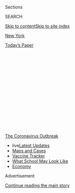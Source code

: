 <div id="app">

<div>

<div>

<div>

<div class="NYTAppHideMasthead css-1q2w90k e1suatyy0">

<div class="section css-ui9rw0 e1suatyy2">

<div class="css-eph4ug er09x8g0">

<div class="css-6n7j50">

</div>

<span class="css-1dv1kvn">Sections</span>

<div class="css-10488qs">

<span class="css-1dv1kvn">SEARCH</span>

</div>

[Skip to content](#site-content)[Skip to site index](#site-index)

</div>

<div id="masthead-section-label" class="css-1wr3we4 eaxe0e00">

[New
York](https://www.nytimes3xbfgragh.onion/section/nyregion)

</div>

<div class="css-10698na e1huz5gh0">

</div>

</div>

<div id="masthead-bar-one" class="section hasLinks css-15hmgas e1csuq9d3">

<div class="css-uqyvli e1csuq9d0">

</div>

<div class="css-1uqjmks e1csuq9d1">

</div>

<div class="css-9e9ivx">

[](https://myaccount.nytimes3xbfgragh.onion/auth/login?response_type=cookie&client_id=vi)

</div>

<div class="css-1bvtpon e1csuq9d2">

[Today’s
Paper](https://www.nytimes3xbfgragh.onion/section/todayspaper)

</div>

</div>

</div>

</div>

<div data-aria-hidden="false">

<div id="site-content" data-role="main">

<div>

<div class="css-1aor85t" style="opacity:0.000000001;z-index:-1;visibility:hidden">

<div class="css-1hqnpie">

<div class="css-epjblv">

<span class="css-17xtcya">[New
York](/section/nyregion)</span><span class="css-x15j1o">|</span><span class="css-fwqvlz">$25,000
Pod Schools: How Well-to-Do Children Will Weather the
Pandemic</span>

</div>

<div class="css-k008qs">

<div class="css-1iwv8en">

<span class="css-18z7m18"></span>

<div>

</div>

</div>

<span class="css-1n6z4y">https://nyti.ms/338TEGU</span>

<div class="css-1705lsu">

<div class="css-4xjgmj">

<div class="css-4skfbu" data-role="toolbar" data-aria-label="Social Media Share buttons, Save button, and Comments Panel with current comment count" data-testid="share-tools">

  - 
  - 
  - 
  - 
    
    <div class="css-6n7j50">
    
    </div>

  - 
  - 

</div>

</div>

</div>

</div>

</div>

</div>

<div id="NYT_TOP_BANNER_REGION" class="css-13pd83m">

<div>

<div id="styln-prism-menu-1592847958612" class="section interactive-content interactive-size-medium css-1edisqu">

<div class="css-17ih8de interactive-body">

<div id="scroll-container" class="css-1gj85ro">

[<span class="styln-title-wrap"><span class="css-1pje3qr">The
Coronavirus</span><span class="css-1pje3qr">
Outbreak</span></span>](https://www.nytimes3xbfgragh.onion/news-event/coronavirus?action=click&pgtype=Article&state=default&region=TOP_BANNER&context=storylines_menu)

  - <span class="css-kqxiym" data-emphasize="true">live</span>[Latest
    Updates](https://www.nytimes3xbfgragh.onion/2020/08/02/world/coronavirus-updates.html?action=click&pgtype=Article&state=default&region=TOP_BANNER&context=storylines_menu)
  - [Maps and
    Cases](https://www.nytimes3xbfgragh.onion/interactive/2020/us/coronavirus-us-cases.html?action=click&pgtype=Article&state=default&region=TOP_BANNER&context=storylines_menu)
  - [Vaccine
    Tracker](https://www.nytimes3xbfgragh.onion/interactive/2020/science/coronavirus-vaccine-tracker.html?action=click&pgtype=Article&state=default&region=TOP_BANNER&context=storylines_menu)
  - [What School May Look
    Like](https://www.nytimes3xbfgragh.onion/interactive/2020/07/29/us/schools-reopening-coronavirus.html?action=click&pgtype=Article&state=default&region=TOP_BANNER&context=storylines_menu)
  - [Economy](https://www.nytimes3xbfgragh.onion/live/2020/07/31/business/stock-market-today-coronavirus?action=click&pgtype=Article&state=default&region=TOP_BANNER&context=storylines_menu)

</div>

</div>

</div>

</div>

</div>

<div id="top-wrapper" class="css-1sy8kpn">

<div id="top-slug" class="css-l9onyx">

Advertisement

</div>

[Continue reading the main
story](#after-top)

<div class="ad top-wrapper" style="text-align:center;height:100%;display:block;min-height:250px">

<div id="top" class="place-ad" data-position="top" data-size-key="top">

</div>

</div>

<div id="after-top">

</div>

</div>

<div>

<div id="sponsor-wrapper" class="css-1hyfx7x">

<div id="sponsor-slug" class="css-19vbshk">

Supported by

</div>

[Continue reading the main
story](#after-sponsor)

<div id="sponsor" class="ad sponsor-wrapper" style="text-align:center;height:100%;display:block">

</div>

<div id="after-sponsor">

</div>

</div>

<div class="css-186x18t">

</div>

<div class="css-1vkm6nb ehdk2mb0">

# $25,000 Pod Schools: How Well-to-Do Children Will Weather the Pandemic

</div>

“This is our emergency fund,” said one parent considering a pod school.
“And this is our emergency.”

<div class="css-79elbk" data-testid="photoviewer-wrapper">

<div class="css-z3e15g" data-testid="photoviewer-wrapper-hidden">

</div>

<div class="css-1a48zt4 ehw59r15" data-testid="photoviewer-children">

![<span class="css-16f3y1r e13ogyst0" data-aria-hidden="true">A recent
presentation on pod learning took place in a backyard in
Hastings-on-Hudson,
N.Y.</span><span class="css-cnj6d5 e1z0qqy90" itemprop="copyrightHolder"><span class="css-1ly73wi e1tej78p0">Credit...</span><span><span>Gregg
Vigliotti for The New York
Times</span></span></span>](https://static01.graylady3jvrrxbe.onion/images/2020/07/20/nyregion/nypodschools1/nypodschools1-articleLarge.jpg?quality=75&auto=webp&disable=upscale)

</div>

</div>

<div class="css-18e8msd">

<div class="css-vp77d3 epjyd6m0">

<div class="css-1baulvz">

By <span class="css-1baulvz last-byline" itemprop="name">David
Zweig</span>

</div>

</div>

  - 
    
    <div class="css-ld3wwf e16638kd2">
    
    July 30,
    2020
    
    </div>

  - 
    
    <div class="css-4xjgmj">
    
    <div class="css-d8bdto" data-role="toolbar" data-aria-label="Social Media Share buttons, Save button, and Comments Panel with current comment count" data-testid="share-tools">
    
      - 
      - 
      - 
      - 
        
        <div class="css-6n7j50">
        
        </div>
    
      - 
      - 
    
    </div>
    
    </div>

</div>

</div>

<div class="section meteredContent css-1r7ky0e" name="articleBody" itemprop="articleBody">

<div class="css-1fanzo5 StoryBodyCompanionColumn">

<div class="css-53u6y8">

One Sunday afternoon in July, around a dozen parents gathered in a
backyard in Hastings-on-Hudson, a village about a half-hour north of
Midtown Manhattan. Another dozen joined them via Zoom. Folding chairs
had been placed at prudent distances, and masks were dutifully worn. An
Australian Labradoodle belonging to the home’s owners strutted among the
guests.

Despite the breezy suburban tableau, the occasion was fraught. Over the
preceding months, the adults in the backyard had grown increasingly
concerned about the coming school year, which, it had become clear,
might put students in class, at best, only part-time. Parents were
determined to avoid having their children sit alone for hours each day,
withering in the gray light of a Chromebook.

A young woman named Cate Han, one of the founders of the [Hudson Lab
School](https://www.hudsonlabschool.com/), in Hastings, along with
partners from [Portfolio School](https://www.portfolio-school.com/), in
TriBeCa, were in the yard to pitch a solution: Learning Pods. “We looked
at the situation and asked, ‘What makes sense?’” Ms. Han said. “A social
bubble, consistent schooling, and have it be with a teacher in person.”

Babur Habib, a Portfolio founder, took a more visionary tone. “Yes, we
are in a pandemic,” he said. “But when it comes to education, we also
feel some good may even come out of this.”

</div>

</div>

<div class="css-1fanzo5 StoryBodyCompanionColumn">

<div class="css-53u6y8">

One thing was certain. It was going to be very expensive — maybe
prohibitively so — but these parents wanted a solution. Many had chosen
to live in Hastings because of its outstanding public schools. Now they
were considering withdrawing their children and embracing a novel
teaching model that could have implications for public education for
years.

There might be no more potent symbol of inequality during the pandemic
than [the pod
school](https://www.nytimes3xbfgragh.onion/2020/07/22/parenting/school-pods-coronavirus.html):
A single semester in a Hudson Lab pod can cost more than $13,000.

This fall, a majority of [50 million American
children](https://nces.ed.gov/programs/digest/d18/tables/dt18_203.10.asp)
enrolled in public school are almost certainly going to be confined
within their homes for part or all of the school day. The numerous harms
of being kept out of school — academic, social, emotional,
psychological, physical — are felt by all children, but a
disproportionate weight will
be[borne](https://www.nytimes3xbfgragh.onion/2020/06/05/us/coronavirus-education-lost-learning.html)
by those with the least resources. The wealthiest children will be
ensconced in private schools and catered to by tutors and nannies. For
most, there are few options.

But for a slice of enterprising American parents with resources,
so-called pod schools have arrived. Cropping up all over, these small
educational groups aim to offset the looming wreckage of a national
experiment in distance learning. Among the many options are [School
House](https://www.getschoolhouse.com/), based in New York City, which
is offering “micro schools” around the country, and [Whiz
Kidz](https://www.whizkidztutoring.com/wk-pods), based in nearby
Irvington.

</div>

</div>

<div class="css-1fanzo5 StoryBodyCompanionColumn">

<div class="css-53u6y8">

The idea of learning pods, both formally organized by outfits like the
Hudson Lab, as well as more ad hoc parent-run variations, appears to be
speaking to parents who feel that government agencies and school
districts have failed to plan for their children.

</div>

</div>

<div class="css-79elbk" data-testid="photoviewer-wrapper">

<div class="css-z3e15g" data-testid="photoviewer-wrapper-hidden">

</div>

<div class="css-1a48zt4 ehw59r15" data-testid="photoviewer-children">

![<span class="css-16f3y1r e13ogyst0" data-aria-hidden="true">From left,
Stacey Seltzer and Cate Han, the founders of Hudson Lab School, are
spearheading the pod
movement. </span><span class="css-cnj6d5 e1z0qqy90" itemprop="copyrightHolder"><span class="css-1ly73wi e1tej78p0">Credit...</span><span>Gregg
Vigliotti for The New York
Times</span></span>](https://static01.graylady3jvrrxbe.onion/images/2020/07/20/nyregion/nypodschools3/nypodschools3-articleLarge.jpg?quality=75&auto=webp&disable=upscale)

</div>

</div>

<div class="css-1fanzo5 StoryBodyCompanionColumn">

<div class="css-53u6y8">

The program presented by Ms. Han and her colleagues that afternoon
sounded relatively simple.

Parents will form groups of three to 10 children, usually in the same
grade. The “pods” will meet each day from around 9 a.m. to 2 p.m. in a
host parent’s basement or cordoned-off living room or perhaps somewhere
outdoors, to learn from a teacher provided by the Hudson
Lab.

<div id="NYT_MAIN_CONTENT_1_REGION" class="css-9tf9ac">

<div>

<div id="styln-covid-updates-world" class="section interactive-content interactive-size-medium css-1ftcdic">

<div class="css-17ih8de interactive-body">

<div id="styln-briefing-block" data-asset-id="QXJ0aWNsZTpueXQ6Ly9hcnRpY2xlLzhiMjRmNTQ0LWVhMmUtNTlmNC1hMDZiLTM0YWI3YTlmN2E4YQ==">

<div class="briefing-block-header-section">

# [Latest Updates: Global Coronavirus Outbreak](https://www.nytimes3xbfgragh.onion/2020/08/01/world/coronavirus-covid-19.html?action=click&pgtype=Article&state=default&region=MAIN_CONTENT_1&context=storylines_live_updates)

<div class="briefing-block-ts">

Updated 2020-08-02T17:52:35.962Z

</div>

</div>

  - [The U.S. reels as July cases more than double the total of any
    other
    month.](https://www.nytimes3xbfgragh.onion/2020/08/01/world/coronavirus-covid-19.html?action=click&pgtype=Article&state=default&region=MAIN_CONTENT_1&context=storylines_live_updates#link-34047410)
  - [Top U.S. officials work to break an impasse over the federal
    jobless
    benefit.](https://www.nytimes3xbfgragh.onion/2020/08/01/world/coronavirus-covid-19.html?action=click&pgtype=Article&state=default&region=MAIN_CONTENT_1&context=storylines_live_updates#link-780ec966)
  - [Its outbreak untamed, Melbourne goes into even greater
    lockdown.](https://www.nytimes3xbfgragh.onion/2020/08/01/world/coronavirus-covid-19.html?action=click&pgtype=Article&state=default&region=MAIN_CONTENT_1&context=storylines_live_updates#link-2bc8948)

<div class="briefing-block-footer">

<div class="briefing-block-footer-meta">

[See more
updates](https://www.nytimes3xbfgragh.onion/2020/08/01/world/coronavirus-covid-19.html?action=click&pgtype=Article&state=default&region=MAIN_CONTENT_1&context=storylines_live_updates)

</div>

<div class="briefing-block-briefinglinks">

<span>More live coverage:</span>
[Markets](https://www.nytimes3xbfgragh.onion/live/2020/07/31/business/stock-market-today-coronavirus?action=click&pgtype=Article&state=default&region=MAIN_CONTENT_1&context=storylines_live_updates)

</div>

</div>

</div>

</div>

</div>

</div>

</div>

Each [pod](https://www.learning-pods.com/) for grades K-4 will cost
$125,000 for the academic year, or $68,750 for a five-month commitment.
With five children in a pod, for example, the cost per student will run
$13,750 per semester. The more children in the pod, the lower the cost
per student. There is different pricing and reduced hours for preschool
pods. (Both H.L.S. and School House are seeking partnerships with
foundations so they can offer scholarships.)

“My children didn’t get an education this spring,” said Ronit Sukenick,
who offered her backyard for the Hudson Lab presentation. She has two
boys, Jonah and David, who experienced the last three months of second
and sixth grade at their dining table.

“None of the things that were great about my sons’ schools translated to
remote learning,” she said. “No science experiments or a teacher at
their sides. No interaction with friends.”

The loss of both the academic and social aspects of school was a refrain
from more than a dozen parents I spoke with regarding distance learning.

Ms. Han appealed to the palpable anxiety among the parents in the yard.
“We are social beings,” she said as a few parents nodded in agreement.
“Our identities are formed based on our interactions with others.”
Learning for children is tied to being with peers, she said.

</div>

</div>

<div class="css-1fanzo5 StoryBodyCompanionColumn">

<div class="css-53u6y8">

Why should a child suffer in isolation, struggling to learn how to read
through a computer, when they could thrive with a small group of peers
and a real teacher instead?

To enroll full-time in the Hudson Lab learning pods, parents withdraw
their children from the public school and register as home-schoolers, a
process that requires parents to submit academic plans to their district
for approval. Hudson Lab also offers an option that allows students to
remain enrolled in school remotely while using a learning pod as a
supplement.

Pod families also need to draw up agreements on the various facets of
distancing behavior each child and family will be obligated to. Is it OK
if someone gets a haircut in the city? What about play dates outside the
pod?

Aside from safety concerns, other issues will surely arise — different
learning styles, teacher and parent goals. It all needs to be worked
out. But as part of its fee, the Hudson Lab School will help with the
paperwork, mediate parent interaction with the teacher, and align pod
curriculums to state standards.

Pod programs offer an inoculation against the possibility that public
schools might close. As long as the community isn’t in complete
lockdown, the learning pods can keep going.

Lauren Lazarin is a single mother in Riverdale, in the Bronx, with a
limited income, but she’s considering signing up for a Hudson Lab pod.
“If I have to ditch my salaried job as an early childhood educator and
work as a private tutor so my 5-year-old daughter can get her education
and I can keep my family safe,” she said, “then I might have to make
that choice.”

For Ms. Sukenick, who works as a physical therapist, the choice is
stark. She can either quit working while she looks after her sons when
they’re home, or she can keep her very fulfilling job and deplete her
savings to pay for the pods. “This is our emergency fund,” she said,
noting they were thankful to have it. “And this is our emergency.”

</div>

</div>

<div class="css-1fanzo5 StoryBodyCompanionColumn">

<div class="css-53u6y8">

Erica Paris, a stay-at-home mom in Towaco, N.J., recently received her
daughters’ fall schedule from the school district. Her 8-year-old,
Alexa, will attend elementary school four half-days per week; Emma, 12,
will attend middle school just two half-days per week. Ms. Paris said
she will have to hire someone to help with remote learning during their
copious time out of school. “I respect educators. I don’t know how to
take the curriculum and do it myself,” she said. “I can’t be both a
teacher and a
parent.”

</div>

</div>

<div class="css-79elbk" data-testid="photoviewer-wrapper">

<div class="css-z3e15g" data-testid="photoviewer-wrapper-hidden">

</div>

<div class="css-1a48zt4 ehw59r15" data-testid="photoviewer-children">

<div class="css-1xdhyk6 erfvjey0">

<span class="css-1ly73wi e1tej78p0">Image</span>

<div class="css-zjzyr8">

<div data-testid="lazyimage-container" style="height:257.77777777777777px">

</div>

</div>

</div>

<span class="css-16f3y1r e13ogyst0" data-aria-hidden="true">Parents
attended the backyard pod-school presentation by
Zoom.</span><span class="css-cnj6d5 e1z0qqy90" itemprop="copyrightHolder"><span class="css-1ly73wi e1tej78p0">Credit...</span><span>Gregg
Vigliotti for The New York Times</span></span>

</div>

</div>

<div class="css-1fanzo5 StoryBodyCompanionColumn">

<div class="css-53u6y8">

She has reached out to other parents “to see if their girls want to do a
small group and share a tutor.” For Ms. Paris, the sharing of a tutor is
less about saving money than for the advantage of her girls being in a
group setting. Her daughters’ schedules are also baffling and
frustrating.

“The reason they have half-days is because the teachers’ contract
guarantees a duty-free lunch, which is understandable,” she said. “But
couldn’t we figure out how to hire aides for an hour? Two half-days of
school a week is
ridiculous.”

<div id="NYT_MAIN_CONTENT_3_REGION" class="css-9tf9ac">

<div>

<div id="styln-prism-freeform-1594220623585" class="section interactive-content interactive-size-medium css-1ftcdic">

<div class="css-17ih8de interactive-body">

<div id="prism-freeform-block-62021" class="css-19mumt8" data-role="complementary" data-storyline="The Coronavirus Outbreak" data-truncated="true" tabindex="0">

<div class="css-a8d9oz">

<div class="css-eb027h">

[](https://www.nytimes3xbfgragh.onion/news-event/coronavirus?action=click&pgtype=Article&state=default&region=MAIN_CONTENT_3&context=storylines_faq)

### The Coronavirus Outbreak ›

#### Frequently Asked Questions

Updated July 27, 2020

  - #### Should I refinance my mortgage?
    
      - [It could be a good
        idea,](https://www.nytimes3xbfgragh.onion/article/coronavirus-money-unemployment.html?action=click&pgtype=Article&state=default&region=MAIN_CONTENT_3&context=storylines_faq)
        because mortgage rates have [never been
        lower.](https://www.nytimes3xbfgragh.onion/2020/07/16/business/mortgage-rates-below-3-percent.html?action=click&pgtype=Article&state=default&region=MAIN_CONTENT_3&context=storylines_faq)
        Refinancing requests have pushed mortgage applications to some
        of the highest levels since 2008, so be prepared to get in line.
        But defaults are also up, so if you’re thinking about buying a
        home, be aware that some lenders have tightened their standards.

  - #### What is school going to look like in September?
    
      - It is unlikely that many schools will return to a normal
        schedule this fall, requiring the grind of [online
        learning](https://www.nytimes3xbfgragh.onion/2020/06/05/us/coronavirus-education-lost-learning.html?action=click&pgtype=Article&state=default&region=MAIN_CONTENT_3&context=storylines_faq),
        [makeshift child
        care](https://www.nytimes3xbfgragh.onion/2020/05/29/us/coronavirus-child-care-centers.html?action=click&pgtype=Article&state=default&region=MAIN_CONTENT_3&context=storylines_faq)
        and [stunted
        workdays](https://www.nytimes3xbfgragh.onion/2020/06/03/business/economy/coronavirus-working-women.html?action=click&pgtype=Article&state=default&region=MAIN_CONTENT_3&context=storylines_faq)
        to continue. California’s two largest public school districts —
        Los Angeles and San Diego — said on July 13, that [instruction
        will be remote-only in the
        fall](https://www.nytimes3xbfgragh.onion/2020/07/13/us/lausd-san-diego-school-reopening.html?action=click&pgtype=Article&state=default&region=MAIN_CONTENT_3&context=storylines_faq),
        citing concerns that surging coronavirus infections in their
        areas pose too dire a risk for students and teachers. Together,
        the two districts enroll some 825,000 students. They are the
        largest in the country so far to abandon plans for even a
        partial physical return to classrooms when they reopen in
        August. For other districts, the solution won’t be an
        all-or-nothing approach. [Many
        systems](https://bioethics.jhu.edu/research-and-outreach/projects/eschool-initiative/school-policy-tracker/),
        including the nation’s largest, New York City, are devising
        [hybrid
        plans](https://www.nytimes3xbfgragh.onion/2020/06/26/us/coronavirus-schools-reopen-fall.html?action=click&pgtype=Article&state=default&region=MAIN_CONTENT_3&context=storylines_faq)
        that involve spending some days in classrooms and other days
        online. There’s no national policy on this yet, so check with
        your municipal school system regularly to see what is happening
        in your community.

  - #### Is the coronavirus airborne?
    
      - The coronavirus [can stay aloft for hours in tiny droplets in
        stagnant
        air](https://www.nytimes3xbfgragh.onion/2020/07/04/health/239-experts-with-one-big-claim-the-coronavirus-is-airborne.html?action=click&pgtype=Article&state=default&region=MAIN_CONTENT_3&context=storylines_faq),
        infecting people as they inhale, mounting scientific evidence
        suggests. This risk is highest in crowded indoor spaces with
        poor ventilation, and may help explain super-spreading events
        reported in meatpacking plants, churches and restaurants. [It’s
        unclear how often the virus is
        spread](https://www.nytimes3xbfgragh.onion/2020/07/06/health/coronavirus-airborne-aerosols.html?action=click&pgtype=Article&state=default&region=MAIN_CONTENT_3&context=storylines_faq)
        via these tiny droplets, or aerosols, compared with larger
        droplets that are expelled when a sick person coughs or sneezes,
        or transmitted through contact with contaminated surfaces, said
        Linsey Marr, an aerosol expert at Virginia Tech. Aerosols are
        released even when a person without symptoms exhales, talks or
        sings, according to Dr. Marr and more than 200 other experts,
        who [have outlined the evidence in an open letter to the World
        Health
        Organization](https://academic.oup.com/cid/article/doi/10.1093/cid/ciaa939/5867798).

  - #### What are the symptoms of coronavirus?
    
      - Common symptoms [include fever, a dry cough, fatigue and
        difficulty breathing or shortness of
        breath.](https://www.nytimes3xbfgragh.onion/article/symptoms-coronavirus.html?action=click&pgtype=Article&state=default&region=MAIN_CONTENT_3&context=storylines_faq)
        Some of these symptoms overlap with those of the flu, making
        detection difficult, but runny noses and stuffy sinuses are less
        common. [The C.D.C. has
        also](https://www.nytimes3xbfgragh.onion/2020/04/27/health/coronavirus-symptoms-cdc.html?action=click&pgtype=Article&state=default&region=MAIN_CONTENT_3&context=storylines_faq)
        added chills, muscle pain, sore throat, headache and a new loss
        of the sense of taste or smell as symptoms to look out for. Most
        people fall ill five to seven days after exposure, but symptoms
        may appear in as few as two days or as many as 14 days.

  - #### Does asymptomatic transmission of Covid-19 happen?
    
      - So far, the evidence seems to show it does. A widely cited
        [paper](https://www.nature.com/articles/s41591-020-0869-5)
        published in April suggests that people are most infectious
        about two days before the onset of coronavirus symptoms and
        estimated that 44 percent of new infections were a result of
        transmission from people who were not yet showing symptoms.
        Recently, a top expert at the World Health Organization stated
        that transmission of the coronavirus by people who did not have
        symptoms was “very rare,” [but she later walked back that
        statement.](https://www.nytimes3xbfgragh.onion/2020/06/09/world/coronavirus-updates.html?action=click&pgtype=Article&state=default&region=MAIN_CONTENT_3&context=storylines_faq#link-1f302e21)

<div id="styln-survey-component-62021" class="styln-survey-component" data-surveyname="faq" data-surveystoryline="coronavirus">

</div>

</div>

<div class="css-6mllg9">

</div>

<div class="css-pmm6ed">

<span class="css-5gimkt"></span>

</div>

</div>

</div>

</div>

</div>

</div>

</div>

I’ve been similarly disheartened over the pending school policies in
Hastings. I was in the Sukenicks’ back yard that afternoon because
remote learning this spring for my children, ages 9 and 11, had been an
abysmal affair.

My younger son would blast through the days’ assignments, often
consisting of watching videos and checking boxes. By 9:30 each morning
he’d confront me, panicked: “I’m done. Now what do I do?” My daughter
was saddled with extensive projects and a detailed course load she often
needed help with.

Mainly it was a profoundly lonely time for them. The neighborhood kids
shut off from one another, hours were spent alone in their rooms,
dissolving into electronic screens.

</div>

</div>

<div class="css-1fanzo5 StoryBodyCompanionColumn">

<div class="css-53u6y8">

And I’m aware my children are more fortunate than many others.

The many parents I’ve spoken with for this article have expressed
sadness and unease over the inequities that a remote-learning model
engenders. Yet allowing their children to suffer is not the remedy to a
systemic problem.

As a journalist I began scouring the research on children and Covid-19
when our schools shut down some five months ago. I haven’t climbed out
of the data pit since.

The preponderance of evidence suggests that children, by and large, are
spared dangerous effects of the
virus.

[Data](https://www.folkhalsomyndigheten.se/contentassets/5e248b82cc284971a1c5fd922e7770f8/forekomst-covid-19-olika-yrkesgrupper.pdf)
from Sweden, where lower schools have been open for the entirety of the
pandemic, without specific distancing mandates or children in masks,
show that teachers were at no greater risk than other professionals.

Philosophically, I believe schools should be among the last institutions
to close and the very first to open. Many experts have argued similarly,
including in [The
Times](https://www.nytimes3xbfgragh.onion/2020/07/01/opinion/coronavirus-schools.html).
But I am aware plenty of people feel differently.

What I can say here, though, is what I know to be true for my family.
After months of solitude, where screen time essentially became time
itself, my kids have finally escaped. They’ve been in camp for the past
few weeks, playing and interacting with other children all day. The
transformation has been akin to a time-lapse video of the reanimation of
a long dormant creature. They finally seem like themselves again. I want
my children, and all children, to have the opportunity to be with their
peers, every day, in person.

That afternoon at the Sukenicks’ I quickly realized that the Hudson Lab
pod program is well beyond my family’s financial means. I don’t know
what exactly we’re going to do when school starts.

</div>

</div>

<div class="css-1fanzo5 StoryBodyCompanionColumn">

<div class="css-53u6y8">

In my district, there has been an interesting overlap between the
send-them-back-to-schoolers and the keep-them-homers, in that most are
seeking any alternative they can think of to their children sitting
alone at a computer each day. A [movement for outdoor
classes](https://www.nytimes3xbfgragh.onion/2020/07/17/nyregion/coronavirus-nyc-schools-reopening-outdoors.html)
seemed to bring many from opposing sides together. Yet despite the
enthusiasm of parents, the likelihood of that coming to fruition seems
dim. American can-do spirit somehow seems absent from getting kids in
school, even — or especially — if school is
outdoors.

</div>

</div>

<div class="css-79elbk" data-testid="photoviewer-wrapper">

<div class="css-z3e15g" data-testid="photoviewer-wrapper-hidden">

</div>

<div class="css-1a48zt4 ehw59r15" data-testid="photoviewer-children">

<div class="css-1xdhyk6 erfvjey0">

<span class="css-1ly73wi e1tej78p0">Image</span>

<div class="css-zjzyr8">

<div data-testid="lazyimage-container" style="height:257.77777777777777px">

</div>

</div>

</div>

<span class="css-16f3y1r e13ogyst0" data-aria-hidden="true">Students
waiting to enter school in Belgium, when lockdown restrictions were
relaxed in May.
</span><span class="css-cnj6d5 e1z0qqy90" itemprop="copyrightHolder"><span class="css-1ly73wi e1tej78p0">Credit...</span><span>Francisco
Seco/Associated Press</span></span>

</div>

</div>

<div class="css-1fanzo5 StoryBodyCompanionColumn">

<div class="css-53u6y8">

Several weeks after the backyard presentation, Cate Han told me that
Hudson Lab has not finalized any pods yet but has around 60
applications. Many families are waiting to hear what the state and local
guidelines will be before making a decision.

Ms. Sukenick has not yet decided on plans for her boys. Whatever it is,
she hopes it will include an in-person experience every day.

Ms. Lazarin, the single mother in Riverdale, isn’t only worried about
remote learning. She’s also worried about the in-school environment,
with “these unnatural experiences of eating lunch in cubicles, recess
alone in a square on the pavement.”

After pausing for a moment, thinking about the pod, she said, “If I have
to sell my arm to make that happen, then I’ll do it.”

</div>

</div>

<div>

</div>

</div>

<div>

</div>

<div>

</div>

<div>

</div>

<div>

<div id="bottom-wrapper" class="css-1ede5it">

<div id="bottom-slug" class="css-l9onyx">

Advertisement

</div>

[Continue reading the main
story](#after-bottom)

<div id="bottom" class="ad bottom-wrapper" style="text-align:center;height:100%;display:block;min-height:90px">

</div>

<div id="after-bottom">

</div>

</div>

</div>

</div>

</div>

## Site Index

<div>

</div>

## Site Information Navigation

  - [© <span>2020</span> <span>The New York Times
    Company</span>](https://help.nytimes3xbfgragh.onion/hc/en-us/articles/115014792127-Copyright-notice)

<!-- end list -->

  - [NYTCo](https://www.nytco.com/)
  - [Contact
    Us](https://help.nytimes3xbfgragh.onion/hc/en-us/articles/115015385887-Contact-Us)
  - [Work with us](https://www.nytco.com/careers/)
  - [Advertise](https://nytmediakit.com/)
  - [T Brand Studio](http://www.tbrandstudio.com/)
  - [Your Ad
    Choices](https://www.nytimes3xbfgragh.onion/privacy/cookie-policy#how-do-i-manage-trackers)
  - [Privacy](https://www.nytimes3xbfgragh.onion/privacy)
  - [Terms of
    Service](https://help.nytimes3xbfgragh.onion/hc/en-us/articles/115014893428-Terms-of-service)
  - [Terms of
    Sale](https://help.nytimes3xbfgragh.onion/hc/en-us/articles/115014893968-Terms-of-sale)
  - [Site
    Map](https://spiderbites.nytimes3xbfgragh.onion)
  - [Help](https://help.nytimes3xbfgragh.onion/hc/en-us)
  - [Subscriptions](https://www.nytimes3xbfgragh.onion/subscription?campaignId=37WXW)

</div>

</div>

</div>

</div>
